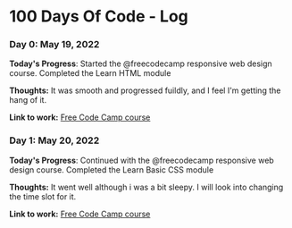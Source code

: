 # 100 Days Of Code - Log

### Day 0: May 19, 2022

**Today's Progress**: Started the @freecodecamp responsive web design course. Completed the Learn HTML module

**Thoughts:** It was smooth and progressed fuildly, and I feel I'm getting the hang of it.

**Link to work:** [Free Code Camp course](https://www.freecodecamp.org/learn/2022/responsive-web-design/)


### Day 1: May 20, 2022

**Today's Progress**: Continued with the @freecodecamp responsive web design course. Completed the Learn Basic CSS module

**Thoughts:** It went well although i was a bit sleepy. I will look into changing the time slot for it.

**Link to work:** [Free Code Camp course](https://www.freecodecamp.org/learn/2022/responsive-web-design/)

<!--
Sample Log Day Reporting Format
### Day 0: February 30, 2016 (Example 2)
##### (delete me or comment me out)

**Today's Progress**: Fixed CSS, worked on canvas functionality for the app.

**Thoughts**: I really struggled with CSS, but, overall, I feel like I am slowly getting better at it. Canvas is still new for me, but I managed to figure out some basic functionality.

**Link(s) to work**: [Calculator App](http://www.example.com)


### Day 1: June 27, Monday

**Today's Progress**: I've gone through many exercises on FreeCodeCamp.

**Thoughts** I've recently started coding, and it's a great feeling when I finally solve an algorithm challenge after a lot of attempts and hours spent.

**Link(s) to work**
1. [Find the Longest Word in a String](https://www.freecodecamp.com/challenges/find-the-longest-word-in-a-string)
2. [Title Case a Sentence](https://www.freecodecamp.com/challenges/title-case-a-sentence)
-->
